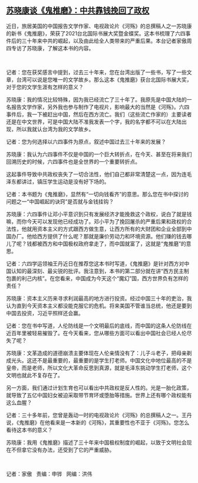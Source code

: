 <!--1608239936000-->
[苏晓康谈《鬼推磨》：中共靠钱挽回了政权](https://www.rfa.org/mandarin/yataibaodao/zhengzhi/hc-12172020160727.html)
------

<p></p><p>近日，旅居美国的中国报告文学作家、<span>电视政论片《河殇》的总撰稿人之一</span><span>苏晓康的新书《鬼推磨》，荣获了</span><span>2021</span><span>台北国际书展大奖暨金蝶奖。这本书梳理了六四事件后的三十年来中共的崛起，以及由此给全人类带来的严重后果。本台记者家傲周四专访了苏晓康，了解这本书的内容。<p><br/></p><p><span></span></p><p><span>记者：您在获奖感言中提到，过去三十年来，您在台湾出版了一些书，写了一些文章，台湾可以说是您唯一的文学故乡。那么这本《鬼推磨》获台北国际书展大奖，对于您的文学生涯有怎样的意义？</span></p><p><span>苏晓康：我的情况比较特殊，因为我已经流亡了三十年了。我原先是中国大陆的一名报告文学作家，另外我也参与制作了电视片，影响最大的当然是《河殇》。六四事件后，我一下被赶出中国，然后在西方流亡。我们（这些流亡作家的）主要读者还是在中文世界，可是中国大陆不准我发表一个字，我的名字都不可以在大陆出现，所以我就认台湾为我的文学故乡。</span></p><p><span>记者：您为何选择以六四事件为原点，叙述中国过去三十年来的发展？</span></p><p><span>苏晓康：我认为六四事件不仅是中国的一个巨大转折点，在今天、甚至在将来我们回溯历史的时候，六四事件也是全世界的一个重要转折点。</span></p><p><span>这起事件导致中共政权丧失了一切合法性，他们自己都非常清楚这一点，因为连毛泽东都讲过，镇压学生运动是没有好下场的。</span></p><p><span>记者：本书题为《鬼推磨》，显然有“一切向钱看齐”的意思。那么您在书中探讨的问题之一“中国崛起的诀窍”是否就与金钱挂钩？</span></p><p><span>苏晓康：六四事件让邓小平意识到只有发展经济才能挽救这个政权，说白了就是钱嘛，而你今天可以发现他已经成功了。邓小平为了挽回屠杀的严重后果和政权的合法性，他就用资本主义的方式跟西方做生意，让西方所有的大财团和企业全部到中国办厂。他给西方提供了什么呢？那就是廉价劳动力和环境资源。他们赚的钱去哪儿了呢？钱都被西方和中国极权政府拿走了，而中国就富了，这就是“鬼推磨”的意思。</span></p><p><span>记者：六四学运领袖王丹近日在推荐您这本书时写道，《鬼推磨》是针对西方对中国认知的最深刻、最尖锐的批评。我注意到，本书的第二部分就在讲“西方民主制包裹的利己内核”。在您看来，中国成为今天这个“魔幻”国，西方世界负有怎样的责任？</span></p><p><span>苏晓康：资本主义历来寻求利润最高的地方进行投资。经过中国三十年的吏治，我认为直到今天资本主义都没能克服它的危机。将来美国不管谁当总统，他还是要到中国去投资，习近平照样还会赢。</span></p><p><span>记者：您在书中写道，人伦防线是一个文明最后的底线，而中国的这条人伦防线在近百年里被轻易摧毁了。在今天看来，您从哪些方面可以看出中国社会已经人伦尽失了呢？</span></p><p><span>苏晓康：文革造成的道德崩溃主要体现在人伦亲情没有了：儿子斗老子，把母亲剃成光头。这还不是最重要的，最重要的是学生打老师。中国文化中地位最高的不是皇帝，而是老师，所以文化大革命反思到真源，就是毛泽东挑动学生打老师，这个文明也就此不复存在了。</span></p><p><span>另一方面，我们通过计划生育也可以看出中共政权是反人性的。光是一胎化政策，就导致了五亿中国妇女被迫采取带节育环或堕胎等措施。世界上还有哪个政权能有这么血腥？</span></p><p><span>记者：三十多年前，您曾是轰动一时的电视政论片《河殇》的总撰稿人之一。王丹说，《鬼推磨》在他看来是一本新的《河殇》，其重要性也不亚于《河殇》。您怎么看待这本书的意义？</span></p><p><span>苏晓康：我用《鬼推磨》描述了三十年来中国极权制度的崛起，以致于文明社会现在不但拿它没有办法，还受到了它的严重威胁。</span></p><p><br/></p><p><span>记者：家傲   责编：申铧   网编：洪伟</span></p></span></p>

